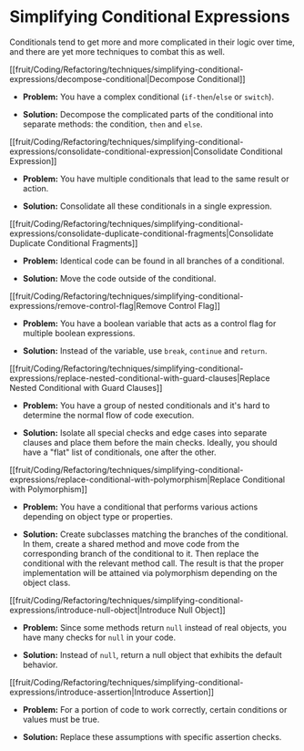# Simplifying Conditional Expressions

Conditionals tend to get more and more complicated in their logic over time, and there are yet more techniques to combat this as well.

[[fruit/Coding/Refactoring/techniques/simplifying-conditional-expressions/decompose-conditional|Decompose Conditional]]

- **Problem:** You have a complex conditional (`if-then`/`else` or `switch`).

- **Solution:** Decompose the complicated parts of the conditional into separate methods: the condition, `then` and `else`.

[[fruit/Coding/Refactoring/techniques/simplifying-conditional-expressions/consolidate-conditional-expression|Consolidate Conditional Expression]]
- **Problem:** You have multiple conditionals that lead to the same result or action.

- **Solution:** Consolidate all these conditionals in a single expression.

[[fruit/Coding/Refactoring/techniques/simplifying-conditional-expressions/consolidate-duplicate-conditional-fragments|Consolidate Duplicate Conditional Fragments]]

- **Problem:** Identical code can be found in all branches of a conditional.

- **Solution:** Move the code outside of the conditional.

[[fruit/Coding/Refactoring/techniques/simplifying-conditional-expressions/remove-control-flag|Remove Control Flag]]

- **Problem:** You have a boolean variable that acts as a control flag for multiple boolean expressions.

- **Solution:** Instead of the variable, use `break`, `continue` and `return`.

[[fruit/Coding/Refactoring/techniques/simplifying-conditional-expressions/replace-nested-conditional-with-guard-clauses|Replace Nested Conditional with Guard Clauses]]
- **Problem:** You have a group of nested conditionals and it's hard to determine the normal flow of code execution.

- **Solution:** Isolate all special checks and edge cases into separate clauses and place them before the main checks. Ideally, you should have a "flat" list of conditionals, one after the other.

[[fruit/Coding/Refactoring/techniques/simplifying-conditional-expressions/replace-conditional-with-polymorphism|Replace Conditional with Polymorphism]]

- **Problem:** You have a conditional that performs various actions depending on object type or properties.

- **Solution:** Create subclasses matching the branches of the conditional. In them, create a shared method and move code from the corresponding branch of the conditional to it. Then replace the conditional with the relevant method call. The result is that the proper implementation will be attained via polymorphism depending on the object class.

[[fruit/Coding/Refactoring/techniques/simplifying-conditional-expressions/introduce-null-object|Introduce Null Object]]

- **Problem:** Since some methods return `null` instead of real objects, you have many checks for `null` in your code.

- **Solution:** Instead of `null`, return a null object that exhibits the default behavior.

[[fruit/Coding/Refactoring/techniques/simplifying-conditional-expressions/introduce-assertion|Introduce Assertion]]

- **Problem:** For a portion of code to work correctly, certain conditions or values must be true.

- **Solution:** Replace these assumptions with specific assertion checks.

